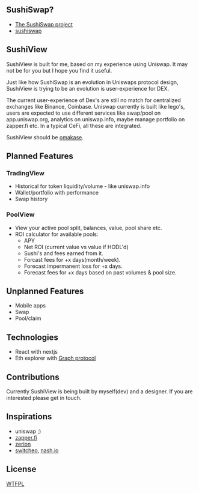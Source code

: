 ## SushiSwap?
* [The SushiSwap project](https://medium.com/sushiswap/the-sushiswap-project-c4049ea9941e)
* [sushiswap](sushiswap.org)

## SushiView
SushiView is built for me, based on my experience using Uniswap. It may not be for you but I hope you find it useful.

Just like how SushiSwap is an evolution in Uniswaps protocol design, SushiView is trying to be an evolution is user-experience for DEX.

The current user-experience of Dex's are still no match for centralized exchanges like Binance, Coinbase. Uniswap currently is built like lego's, users are expected to use different services like swap/pool on app.uniswap.org, analytics on uniswap.info, maybe manage portfolio on zapper.fi etc. In a typical CeFi, all these are integrated.

SushiView should be [omakase](https://dhh.dk/2012/rails-is-omakase.html).

## Planned Features

### TradingView
* Historical for token liquidity/volume - like uniswap.info
* Wallet/portfolio with performance
* Swap history

### PoolView
* View your active pool split, balances, value, pool share etc.
* ROI calculator for available pools:
    * APY
    * Net ROI (current value vs value if HODL'd)
    * Sushi's and fees earned from it.
    * Forcast fees for +x days(month/week).
    * Forecast impermanent loss for +x days.
    * Forecast fees for +x days based on past volumes & pool size.

## Unplanned Features
* Mobile apps
* Swap
* Pool/claim

## Technologies
* React with nextjs
* Eth explorer with [Graph protocol](thegraph.com)

## Contributions
Currently SushiView is being built by myself(dev) and a designer. If you are interested please get in touch.

## Inspirations
* uniswap ;)
* [zapper.fi](zapper.fi)
* [zerion](zerion.io)
* [switcheo](switcheo.exchange), [nash.io](nash.io)

## License
[WTFPL](http://www.wtfpl.net/about/)
